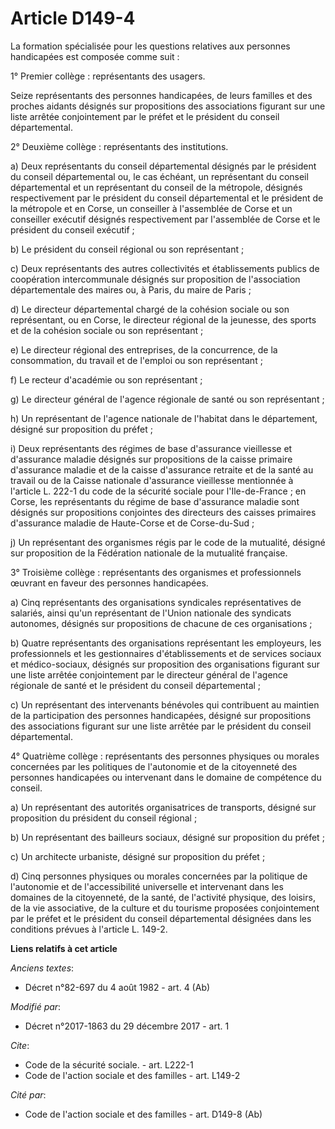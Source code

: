 # Article D149-4

La formation spécialisée pour les questions relatives aux personnes handicapées est composée comme suit :

1° Premier collège : représentants des usagers.

Seize représentants des personnes handicapées, de leurs familles et des proches aidants désignés sur propositions des
associations figurant sur une liste arrêtée conjointement par le préfet et le président du conseil départemental.

2° Deuxième collège : représentants des institutions.

a) Deux représentants du conseil départemental désignés par le président du conseil départemental ou, le cas échéant, un
représentant du conseil départemental et un représentant du conseil de la métropole, désignés respectivement par le président
du conseil départemental et le président de la métropole et en Corse, un conseiller à l'assemblée de Corse et un conseiller
exécutif désignés respectivement par l'assemblée de Corse et le président du conseil exécutif ;

b) Le président du conseil régional ou son représentant ;

c) Deux représentants des autres collectivités et établissements publics de coopération intercommunale désignés sur
proposition de l'association départementale des maires ou, à Paris, du maire de Paris ;

d) Le directeur départemental chargé de la cohésion sociale ou son représentant, ou en Corse, le directeur régional de la
jeunesse, des sports et de la cohésion sociale ou son représentant ;

e) Le directeur régional des entreprises, de la concurrence, de la consommation, du travail et de l'emploi ou son
représentant ;

f) Le recteur d'académie ou son représentant ;

g) Le directeur général de l'agence régionale de santé ou son représentant ;

h) Un représentant de l'agence nationale de l'habitat dans le département, désigné sur proposition du préfet ;

i) Deux représentants des régimes de base d'assurance vieillesse et d'assurance maladie désignés sur propositions de la
caisse primaire d'assurance maladie et de la caisse d'assurance retraite et de la santé au travail ou de la Caisse nationale
d'assurance vieillesse mentionnée à l'article L. 222-1 du code de la sécurité sociale pour l'Ile-de-France ; en Corse, les
représentants du régime de base d'assurance maladie sont désignés sur propositions conjointes des directeurs des caisses
primaires d'assurance maladie de Haute-Corse et de Corse-du-Sud ;

j) Un représentant des organismes régis par le code de la mutualité, désigné sur proposition de la Fédération nationale de la
mutualité française.

3° Troisième collège : représentants des organismes et professionnels œuvrant en faveur des personnes handicapées.

a) Cinq représentants des organisations syndicales représentatives de salariés, ainsi qu'un représentant de l'Union nationale
des syndicats autonomes, désignés sur propositions de chacune de ces organisations ;

b) Quatre représentants des organisations représentant les employeurs, les professionnels et les gestionnaires
d'établissements et de services sociaux et médico-sociaux, désignés sur proposition des organisations figurant sur une liste
arrêtée conjointement par le directeur général de l'agence régionale de santé et le président du conseil départemental ;

c) Un représentant des intervenants bénévoles qui contribuent au maintien de la participation des personnes handicapées,
désigné sur propositions des associations figurant sur une liste arrêtée par le président du conseil départemental.

4° Quatrième collège : représentants des personnes physiques ou morales concernées par les politiques de l'autonomie et de la
citoyenneté des personnes handicapées ou intervenant dans le domaine de compétence du conseil.

a) Un représentant des autorités organisatrices de transports, désigné sur proposition du président du conseil régional ;

b) Un représentant des bailleurs sociaux, désigné sur proposition du préfet ;

c) Un architecte urbaniste, désigné sur proposition du préfet ;

d) Cinq personnes physiques ou morales concernées par la politique de l'autonomie et de l'accessibilité universelle et
intervenant dans les domaines de la citoyenneté, de la santé, de l'activité physique, des loisirs, de la vie associative, de
la culture et du tourisme proposées conjointement par le préfet et le président du conseil départemental désignées dans les
conditions prévues à l'article L. 149-2.

**Liens relatifs à cet article**

_Anciens textes_:

  - Décret n°82-697 du 4 août 1982 - art. 4 (Ab)

_Modifié par_:

  - Décret n°2017-1863 du 29 décembre 2017 - art. 1

_Cite_:

  - Code de la sécurité sociale. - art. L222-1
  - Code de l'action sociale et des familles - art. L149-2

_Cité par_:

  - Code de l'action sociale et des familles - art. D149-8 (Ab)
